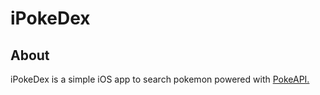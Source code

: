 # iPokeDex

## About
iPokeDex is a simple iOS app to search pokemon powered with [PokeAPI.](https://pokeapi.co/)

